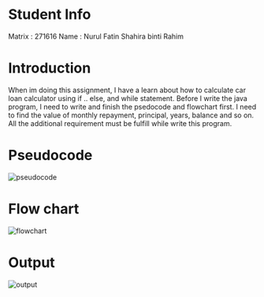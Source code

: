 # Student Info

Matrix : 271616
Name : Nurul Fatin Shahira binti Rahim

# Introduction

When im doing this assignment, I have a learn about how to calculate car loan calculator  using if .. else, and while statement. Before I write the java program, I need to write and finish the psedocode and flowchart first. I need to find the value of monthly repayment, principal, years, balance and so on. All the additional requirement must be fulfill while write this program.

# Pseudocode

![pseudocode](https://user-images.githubusercontent.com/55240830/68539838-78009980-03c4-11ea-9109-26c055f11b6f.jpg)

# Flow chart

![flowchart](https://user-images.githubusercontent.com/55240830/68539876-cada5100-03c4-11ea-844b-4d0a99eecd2a.jpg)

# Output
![output](https://user-images.githubusercontent.com/55240830/68539887-f2c9b480-03c4-11ea-9d05-1c5bd4e2e091.png)
